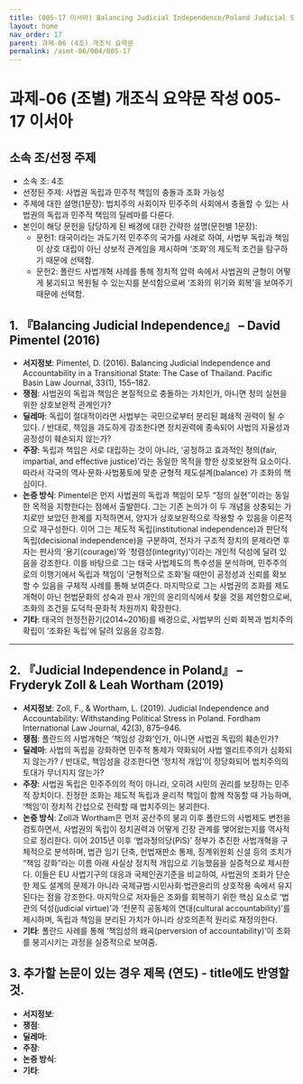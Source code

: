 ```yaml
---
title: (005-17 이서아) Balancing Judicial Independence/Poland Judicial Stress
layout: home
nav_order: 17
parent: 과제-06 (4조) 개조식 요약문
permalink: /asmt-06/004/005-17
---
```


# 과제-06 (조별) 개조식 요약문 작성 005-17 이서아

## 소속 조/선정 주제

- 소속 조: 4조
- 선정된 주제: 사법권 독립과 민주적 책임의 충돌과 조화 가능성
- 주제에 대한 설명(1문장): 법치주의 사회이자 민주주의 사회에서 충돌할 수 있는 사법권의 독립과 민주적 책임의 딜레마를 다룬다.
- 본인이 해당 문헌을 담당하게 된 배경에 대한 간략한 설명(문헌별 1문장):  
  - 문헌1: 태국이라는 과도기적 민주주의 국가를 사례로 하여, 사법부 독립과 책임이 상호 대립이 아닌 상보적 관계임을 제시하며 ‘조화’의 제도적 조건을 탐구하기 때문에 선택함.
  - 문헌2: 폴란드 사법개혁 사례를 통해 정치적 압력 속에서 사법권의 균형이 어떻게 붕괴되고 복원될 수 있는지를 분석함으로써 ‘조화의 위기와 회복’을 보여주기 때문에 선택함.

## 1. 『Balancing Judicial Independence』 – David Pimentel (2016)

- **서지정보**: Pimentel, D. (2016). Balancing Judicial Independence and Accountability in a Transitional State: The Case of Thailand. Pacific Basin Law Journal, 33(1), 155–182.
- **쟁점**: 사법권의 독립과 책임은 본질적으로 충돌하는 가치인가, 아니면 정의 실현을 위한 상호보완적 관계인가?  
- **딜레마**: 독립이 절대적이라면 사법부는 국민으로부터 분리된 폐쇄적 권력이 될 수 있다. / 반대로, 책임을 과도하게 강조한다면 정치권력에 종속되어 사법의 자율성과 공정성이 훼손되지 않는가?
- **주장**: 독립과 책임은 서로 대립하는 것이 아니라, ‘공정하고 효과적인 정의(fair, impartial, and effective justice)’라는 동일한 목적을 향한 상호보완적 요소이다. 따라서 각국의 역사·문화·사법풍토에 맞춘 균형적 제도설계(balance) 가 조화의 핵심이다.  
- **논증 방식**: Pimentel은 먼저 사법권의 독립과 책임이 모두 “정의 실현”이라는 동일한 목적을 지향한다는 점에서 출발한다. 그는 기존 논의가 이 두 개념을 상충되는 가치로만 보았던 한계를 지적하면서, 양자가 상호보완적으로 작용할 수 있음을 이론적으로 재구성한다. 이어 그는 제도적 독립(institutional independence)과 판단적 독립(decisional independence)을 구분하여, 전자가 구조적 장치의 문제라면 후자는 판사의 ‘용기(courage)’와 ‘청렴성(integrity)’이라는 개인적 덕성에 달려 있음을 강조한다. 이를 바탕으로 그는 태국 사법제도의 특수성을 분석하며, 민주주의로의 이행기에서 독립과 책임이 ‘균형적으로 조화’될 때만이 공정성과 신뢰를 확보할 수 있음을 구체적 사례를 통해 보여준다. 마지막으로 그는 사법권의 조화를 제도 개혁이 아닌 헌법문화의 성숙과 판사 개인의 윤리의식에서 찾을 것을 제안함으로써, 조화의 조건을 도덕적·문화적 차원까지 확장한다.
- **기타**: 태국의 헌정전환기(2014~2016)를 배경으로, 사법부의 신뢰 회복과 법치주의 확립이 ‘조화된 독립’에 달려 있음을 강조함.

---

## 2. 『Judicial Independence in Poland』 – Fryderyk Zoll & Leah Wortham (2019)

- **서지정보**: Zoll, F., & Wortham, L. (2019). Judicial Independence and Accountability: Withstanding Political Stress in Poland. Fordham International Law Journal, 42(3), 875–946.
- **쟁점**: 폴란드의 사법개혁은 ‘책임성 강화’인가, 아니면 사법권 독립의 훼손인가?
- **딜레마**: 사법의 독립을 강화하면 민주적 통제가 약화되어 사법 엘리트주의가 심화되지 않는가? / 반대로, 책임성을 강조한다면 ‘정치적 개입’이 정당화되어 법치주의의 토대가 무너지지 않는가?
- **주장**: 사법권 독립은 민주주의의 적이 아니라, 오히려 시민의 권리를 보장하는 민주적 장치이다. 진정한 조화는 제도적 독립과 윤리적 책임이 함께 작동할 때 가능하며, ‘책임’이 정치적 간섭으로 전락할 때 법치주의는 붕괴한다.
- **논증 방식**: Zoll과 Wortham은 먼저 공산주의 붕괴 이후 폴란드의 사법제도 변천을 검토하면서, 사법권의 독립이 정치권력과 어떻게 긴장 관계를 맺어왔는지를 역사적으로 정리한다. 이어 2015년 이후 ‘법과정의당(PiS)’ 정부가 추진한 사법개혁을 구체적으로 분석하며, 법관 임기 단축, 헌법재판소 통제, 징계위원회 신설 등의 조치가 “책임 강화”라는 이름 아래 사실상 정치적 개입으로 기능했음을 실증적으로 제시한다. 이들은 EU 사법기구의 대응과 국제인권기준을 비교하여, 사법권의 조화가 단순한 제도 설계의 문제가 아니라 국제규범·시민사회·법관윤리의 상호작용 속에서 유지된다는 점을 강조한다. 마지막으로 저자들은 조화를 회복하기 위한 핵심 요소로 ‘법관의 덕성(judicial virtue)’과 ‘전문직 공동체의 연대(cultural accountability)’를 제시하며, 독립과 책임을 분리된 가치가 아니라 상호의존적 원리로 재정의한다.
- **기타**: 폴란드 사례를 통해 ‘책임성의 왜곡(perversion of accountability)’이 조화를 붕괴시키는 과정을 실증적으로 보여줌.

## 3. 추가할 논문이 있는 경우 제목 (연도) - title에도 반영할 것.

- **서지정보**: 
- **쟁점**: 
- **딜레마**: 
- **주장**:   
- **논증 방식**: 
- **기타**: 